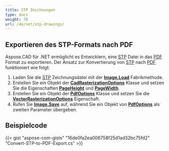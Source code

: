 ```yaml
---
title: STP Zeichnungen
type: docs
weight: 70
url: /de/net/stp-drawings/
---
```


## **Exportieren des STP-Formats nach PDF**

Aspose.CAD für .NET ermöglicht es Entwicklern, eine [STP](https://docs.fileformat.com/3d/stp/) Datei in das [PDF](https://docs.fileformat.com/pdf/) Format zu exportieren. Der Ansatz zur Konvertierung von [STP](https://docs.fileformat.com/3d/stp/) nach [PDF](https://docs.fileformat.com/pdf/) funktioniert wie folgt:

1. Laden Sie die [STP](https://docs.fileformat.com/3d/stp/) Zeichnungsdatei mit der [**Image.Load**](https://reference.aspose.com/cad/net/aspose.cad.image/load/methods/2) Fabrikmethode.
1. Erstellen Sie ein Objekt der [**CadRasterizationOptions**](https://reference.aspose.com/cad/net/aspose.cad.imageoptions/cadrasterizationoptions) Klasse und setzen Sie die Eigenschaften [**PageHeight**](https://reference.aspose.com/cad/net/aspose.cad.imageoptions/vectorrasterizationoptions/properties/pageheight) und [**PageWidth**](https://reference.aspose.com/cad/net/aspose.cad.imageoptions/vectorrasterizationoptions/properties/pagewidth).
1. Erstellen Sie ein Objekt der [**PdfOptions**](https://reference.aspose.com/cad/net/aspose.cad.imageoptions/pdfoptions) Klasse und setzen Sie die [**VectorRasterizationOptions**](https://reference.aspose.com/cad/net/aspose.cad.imageoptions/vectorrasterizationoptions) Eigenschaft.
1. Rufen Sie [**Image.Save**](https://reference.aspose.com/cad/net/aspose.cad/image/methods/save/index) auf, während Sie ein Objekt von [**PdfOptions**](https://reference.aspose.com/cad/net/aspose.cad.imageoptions/pdfoptions) als zweiten Parameter übergeben.

## Beispielcode

{{< gist "aspose-com-gists" "16de0fa2ea006758f25d1ad32bc75fd2" "Convert-STP-to-PDF-Export.cs" >}}
